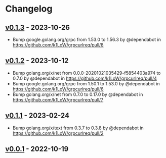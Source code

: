 # Changelog

## [v0.1.3](https://github.com/k1LoW/grpcurlreq/compare/v0.1.2...v0.1.3) - 2023-10-26
- Bump google.golang.org/grpc from 1.53.0 to 1.56.3 by @dependabot in https://github.com/k1LoW/grpcurlreq/pull/8

## [v0.1.2](https://github.com/k1LoW/grpcurlreq/compare/v0.1.1...v0.1.2) - 2023-10-12
- Bump golang.org/x/net from 0.0.0-20201021035429-f5854403a974 to 0.7.0 by @dependabot in https://github.com/k1LoW/grpcurlreq/pull/4
- Bump google.golang.org/grpc from 1.50.1 to 1.53.0 by @dependabot in https://github.com/k1LoW/grpcurlreq/pull/6
- Bump golang.org/x/net from 0.7.0 to 0.17.0 by @dependabot in https://github.com/k1LoW/grpcurlreq/pull/7

## [v0.1.1](https://github.com/k1LoW/grpcurlreq/compare/v0.1.0...v0.1.1) - 2023-02-24
- Bump golang.org/x/text from 0.3.7 to 0.3.8 by @dependabot in https://github.com/k1LoW/grpcurlreq/pull/2

## [v0.0.1](https://github.com/k1LoW/grpcurlreq/commits/v0.0.1) - 2022-10-19
